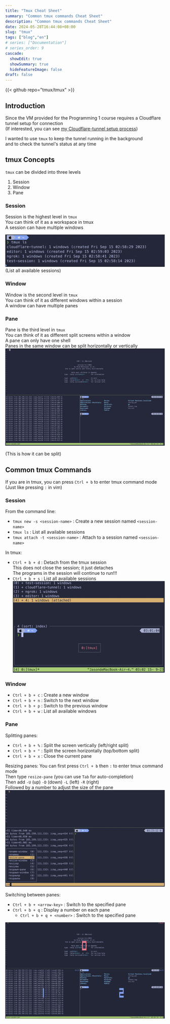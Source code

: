 ```yaml
---
title: "Tmux Cheat Sheet"
summary: "Common tmux commands Cheat Sheet"
description: "Common tmux commands Cheat Sheet"
date: 2024-05-28T16:44:08+08:00
slug: "tmux"
tags: ["blog","en"]
# series: ["Documentation"]
# series_order: 9
cascade:
  showEdit: true
  showSummary: true
  hideFeatureImage: false
draft: false
---
```


{{< github repo="tmux/tmux" >}}


## Introduction

Since the VM provided for the Programming 1 course requires a Cloudflare tunnel setup for connection <br>
(If interested, you can see [my Cloudflare-tunnel setup process]()) <br>

I wanted to use `tmux` to keep the tunnel running in the background <br>
and to check the tunnel's status at any time <br>

## tmux Concepts

`tmux` can be divided into three levels <br>
1. Session
2. Window
3. Pane

### Session

Session is the highest level in `tmux` <br>
You can think of it as a workspace in tmux <br>
A session can have multiple windows <br>

![tmux ls : list session](tmux_ls.png)
(List all available sessions)

### Window

Window is the second level in `tmux` <br>
You can think of it as different windows within a session <br>
A window can have multiple panes <br>

### Pane

Pane is the third level in `tmux` <br>
You can think of it as different split screens within a window <br>
A pane can only have one shell <br>
Panes in the same window can be split horizontally or vertically <br>
![tmux +s](tmux_preview.png)

(This is how it can be split)

## Common tmux Commands

If you are in tmux, you can press `Ctrl + b` to enter tmux command mode <br>
(Just like pressing `:` in vim) <br>

### Session

From the command line: <br>
- `tmux new -s <session-name>` : Create a new session named `<session-name>`
- `tmux ls` : List all available sessions
- `tmux attach -t <session-name>` : Attach to a session named `<session-name>`

In tmux: <br>
- `Ctrl + b + d` : Detach from the tmux session <br>
    This does not close the session; it just detaches <br>
    The programs in the session will continue to run!!!
- `Ctrl + b + s` : List all available sessions
    ![tmux +s](tmux_session.png)

### Window

- `Ctrl + b + c` : Create a new window
- `Ctrl + b + n` : Switch to the next window
- `Ctrl + b + p` : Switch to the previous window
- `Ctrl + b + w` : List all available windows

### Pane

Splitting panes:
- `Ctrl + b + %` : Split the screen vertically (left/right split)
- `Ctrl + b + "` : Split the screen horizontally (top/bottom split)
- `Ctrl + b + x` : Close the current pane

Resizing panes:
You can first press `Ctrl + b` then `:` to enter tmux command mode <br>
Then type `resize-pane` (you can use `Tab` for auto-completion) <br>
Then add `-U` (up) `-D` (down) `-L` (left) `-R` (right) <br>
Followed by a number to adjust the size of the pane <br>
![resize-pane](resize_pane.png)

Switching between panes:
- `Ctrl + b + <arrow-key>` : Switch to the specified pane
- `Ctrl + b + q` : Display a number on each pane
    - `Ctrl + b + q + <number>` : Switch to the specified pane

![pane ls](pane_ls.png)
